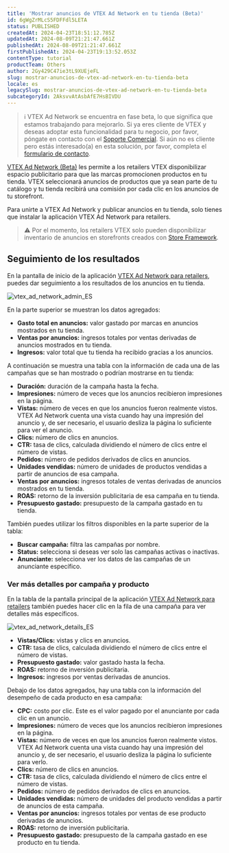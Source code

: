 ```yaml
---
title: 'Mostrar anuncios de VTEX Ad Network en tu tienda (Beta)'
id: 6gWgZrMLcS5FDFFdl5LETA
status: PUBLISHED
createdAt: 2024-04-23T18:51:12.785Z
updatedAt: 2024-08-09T21:21:47.661Z
publishedAt: 2024-08-09T21:21:47.661Z
firstPublishedAt: 2024-04-23T19:13:52.053Z
contentType: tutorial
productTeam: Others
author: 2Gy429C47ie3tL9XUEjeFL
slug: mostrar-anuncios-de-vtex-ad-network-en-tu-tienda-beta
locale: es
legacySlug: mostrar-anuncios-de-vtex-ad-network-en-tu-tienda-beta
subcategoryId: 2AksvvAtAsbAfE7HsBIVDU
---
```


>ℹ️ VTEX Ad Network se encuentra en fase beta, lo que significa que estamos trabajando para mejorarlo. Si ya eres cliente de VTEX y deseas adoptar esta funcionalidad para tu negocio, por favor, póngate en contacto con el [Soporte Comercial](https://help.vtex.com/es/tracks/soporte-en-vtex--4AXsGdGHqExp9ZkiNq9eMy/3KQWGgkPOwbFTPfBxL7YwZ). Si aún no es cliente pero estás interesado(a) en esta solución, por favor, completa el [formulario de contacto](https://vtex.com/co-es/contacto/).

[VTEX Ad Network (Beta)](https://help.vtex.com/es/tutorial/vtex-ad-network-beta--2cgqXcBuJmXN2livQvClur) les permite a los retailers VTEX disponibilizar espacio publicitario para que las marcas promocionen productos en tu tienda. VTEX seleccionará anuncios de productos que ya sean parte de tu catálogo y tu tienda recibirá una comisión por cada clic en los anuncios de tu storefront.

Para unirte a VTEX Ad Network y publicar anuncios en tu tienda, solo tienes que instalar la aplicación VTEX Ad Network para retailers.

>⚠️ Por el momento, los retailers VTEX solo pueden disponibilizar inventario de anuncios en storefronts creados con [Store Framework](https://help.vtex.com/tracks/vtex-store-overview--eSDNk26pdvemF3XKM0nK9/67SCtUreXxKYWhZh8n0zvZ#store-framework).

## Seguimiento de los resultados

En la pantalla de inicio de la aplicación [VTEX Ad Network para retailers](https://help.vtex.com/es/tutorial/vtex-ad-network-beta--2cgqXcBuJmXN2livQvClur#retailers), puedes dar seguimiento a los resultados de los anuncios en tu tienda.

![vtex_ad_network_admin_ES](//images.ctfassets.net/alneenqid6w5/7nvJI9GTv53buxMMyvarRa/2bc7abac921ebb2cf334a5cdaf855e9a/vtex_ad_network_admin.png)

En la parte superior se muestran los datos agregados:

- **Gasto total en anuncios:** valor gastado por marcas en anuncios mostrados en tu tienda.
- **Ventas por anuncios:** ingresos totales por ventas derivadas de anuncios mostrados en tu tienda.
- **Ingresos:** valor total que tu tienda ha recibido gracias a los anuncios.

A continuación se muestra una tabla con la información de cada una de las campañas que se han mostrado o podrían mostrarse en tu tienda:

- **Duración:** duración de la campaña hasta la fecha.
- **Impresiones:** número de veces que los anuncios recibieron impresiones en la página.
- **Vistas:** número de veces en que los anuncios fueron realmente vistos. VTEX Ad Network cuenta una vista cuando hay una impresión del anuncio y, de ser necesario, el usuario desliza la página lo suficiente para ver el anuncio.
- **Clics:** número de clics en anuncios.
- **CTR:** tasa de clics, calculada dividiendo el número de clics entre el número de vistas.
- **Pedidos:** número de pedidos derivados de clics en anuncios.
- **Unidades vendidas:** número de unidades de productos vendidas a partir de anuncios de esa campaña.
- **Ventas por anuncios:** ingresos totales de ventas derivadas de anuncios mostrados en tu tienda.
- **ROAS:** retorno de la inversión publicitaria de esa campaña en tu tienda.
- **Presupuesto gastado:** presupuesto de la campaña gastado en tu tienda.

También puedes utilizar los filtros disponibles en la parte superior de la tabla:

- **Buscar campaña:** filtra las campañas por nombre.
- **Status:** selecciona si deseas ver solo las campañas activas o inactivas.
- **Anunciante:** selecciona ver los datos de las campañas de un anunciante específico.

### Ver más detalles por campaña y producto

En la tabla de la pantalla principal de la aplicación [VTEX Ad Network para retailers](https://help.vtex.com/es/tutorial/vtex-ad-network-beta--2cgqXcBuJmXN2livQvClur#retailers) también puedes hacer clic en la fila de una campaña para ver detalles más específicos.

![vtex_ad_network_details_ES](//images.ctfassets.net/alneenqid6w5/11oqzf225OjAxaN4gcGCme/f46649cbecca07932a31eaf0216ccb82/vtex_ad_network_details.png)

- **Vistas/Clics:** vistas y clics en anuncios.
- **CTR:** tasa de clics, calculada dividiendo el número de clics entre el número de vistas.
- **Presupuesto gastado:** valor gastado hasta la fecha.
- **ROAS:** retorno de inversión publicitaria.
- **Ingresos:** ingresos por ventas derivadas de anuncios.

Debajo de los datos agregados, hay una tabla con la información del desempeño de cada producto en esa campaña:

- **CPC:** costo por clic. Este es el valor pagado por el anunciante por cada clic en un anuncio.
- **Impresiones:** número de veces que los anuncios recibieron impresiones en la página.
- **Vistas:** número de veces en que los anuncios fueron realmente vistos. VTEX Ad Network cuenta una vista cuando hay una impresión del anuncio y, de ser necesario, el usuario desliza la página lo suficiente para verlo.
- **Clics:** número de clics en anuncios.
- **CTR:** tasa de clics, calculada dividiendo el número de clics entre el número de vistas.
- **Pedidos:** número de pedidos derivados de clics en anuncios.
- **Unidades vendidas:** número de unidades del producto vendidas a partir de anuncios de esta campaña.
- **Ventas por anuncios:** ingresos totales por ventas de ese producto derivadas de anuncios.
- **ROAS:** retorno de inversión publicitaria.
- **Presupuesto gastado:** presupuesto de la campaña gastado en ese producto en tu tienda.

